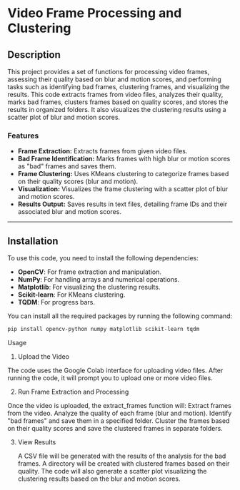 # Video Frame Processing and Clustering

## Description

This project provides a set of functions for processing video frames, assessing their quality based on blur and motion scores, and performing tasks such as identifying bad frames, clustering frames, and visualizing the results. This code extracts frames from video files, analyzes their quality, marks bad frames, clusters frames based on quality scores, and stores the results in organized folders. It also visualizes the clustering results using a scatter plot of blur and motion scores.

### Features

- **Frame Extraction:** Extracts frames from given video files.
- **Bad Frame Identification:** Marks frames with high blur or motion scores as "bad" frames and saves them.
- **Frame Clustering:** Uses KMeans clustering to categorize frames based on their quality scores (blur and motion).
- **Visualization:** Visualizes the frame clustering with a scatter plot of blur and motion scores.
- **Results Output:** Saves results in text files, detailing frame IDs and their associated blur and motion scores.

---

## Installation

To use this code, you need to install the following dependencies:

- **OpenCV**: For frame extraction and manipulation.
- **NumPy**: For handling arrays and numerical operations.
- **Matplotlib**: For visualizing the clustering results.
- **Scikit-learn**: For KMeans clustering.
- **TQDM**: For progress bars.

You can install all the required packages by running the following command:

```bash
pip install opencv-python numpy matplotlib scikit-learn tqdm
```

Usage
1. Upload the Video

The code uses the Google Colab interface for uploading video files. After running the code, it will prompt you to upload one or more video files.

2. Run Frame Extraction and Processing

Once the video is uploaded, the extract_frames function will:
    Extract frames from the video.
    Analyze the quality of each frame (blur and motion).
    Identify "bad frames" and save them in a specified folder.
    Cluster the frames based on their quality scores and save the clustered frames in separate folders.

3. View Results

    A CSV file will be generated with the results of the analysis for the bad frames.
    A directory will be created with clustered frames based on their quality.
    The code will also generate a scatter plot visualizing the clustering results based on the blur and motion scores.




